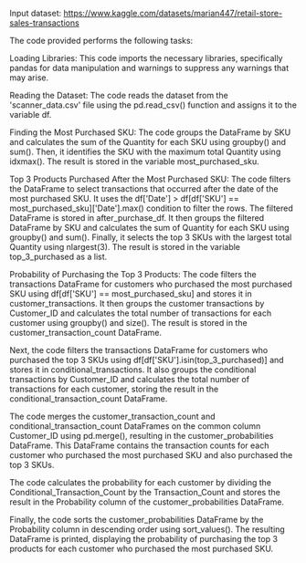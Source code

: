 Input dataset:
https://www.kaggle.com/datasets/marian447/retail-store-sales-transactions


The code provided performs the following tasks:

Loading Libraries: This code imports the necessary libraries, specifically pandas for data manipulation and warnings to suppress any warnings that may arise.

Reading the Dataset: The code reads the dataset from the 'scanner_data.csv' file using the pd.read_csv() function and assigns it to the variable df.

Finding the Most Purchased SKU: The code groups the DataFrame by SKU and calculates the sum of the Quantity for each SKU using groupby() and sum(). Then, it identifies the SKU with the maximum total Quantity using idxmax(). The result is stored in the variable most_purchased_sku.

Top 3 Products Purchased After the Most Purchased SKU: The code filters the DataFrame to select transactions that occurred after the date of the most purchased SKU. It uses the df['Date'] > df[df['SKU'] == most_purchased_sku]['Date'].max() condition to filter the rows. The filtered DataFrame is stored in after_purchase_df. It then groups the filtered DataFrame by SKU and calculates the sum of Quantity for each SKU using groupby() and sum(). Finally, it selects the top 3 SKUs with the largest total Quantity using nlargest(3). The result is stored in the variable top_3_purchased as a list.

Probability of Purchasing the Top 3 Products: The code filters the transactions DataFrame for customers who purchased the most purchased SKU using df[df['SKU'] == most_purchased_sku] and stores it in customer_transactions. It then groups the customer transactions by Customer_ID and calculates the total number of transactions for each customer using groupby() and size(). The result is stored in the customer_transaction_count DataFrame.

Next, the code filters the transactions DataFrame for customers who purchased the top 3 SKUs using df[df['SKU'].isin(top_3_purchased)] and stores it in conditional_transactions. It also groups the conditional transactions by Customer_ID and calculates the total number of transactions for each customer, storing the result in the conditional_transaction_count DataFrame.

The code merges the customer_transaction_count and conditional_transaction_count DataFrames on the common column Customer_ID using pd.merge(), resulting in the customer_probabilities DataFrame. This DataFrame contains the transaction counts for each customer who purchased the most purchased SKU and also purchased the top 3 SKUs.

The code calculates the probability for each customer by dividing the Conditional_Transaction_Count by the Transaction_Count and stores the result in the Probability column of the customer_probabilities DataFrame.

Finally, the code sorts the customer_probabilities DataFrame by the Probability column in descending order using sort_values(). The resulting DataFrame is printed, displaying the probability of purchasing the top 3 products for each customer who purchased the most purchased SKU.